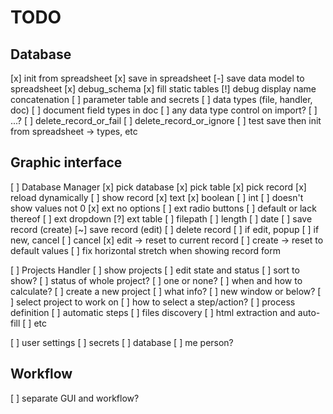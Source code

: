 # TODO

## Database

[x] init from spreadsheet
[x] save in spreadsheet
[-] save data model to spreadsheet
[x] debug_schema
[x] fill static tables
[!] debug display name concatenation
[ ] parameter table and secrets
[ ] data types (file, handler, doc)
    [ ] document field types in doc
    [ ] any data type control on import?
    [ ] ...?
[ ] delete_record_or_fail
[ ] delete_record_or_ignore
[ ] test save then init from spreadsheet -> types, etc

## Graphic interface

[ ] Database Manager
    [x] pick database
    [x] pick table
    [x] pick record
    [x] reload dynamically
    [ ] show record
        [x] text
        [x] boolean
        [ ] int
            [ ] doesn't show values not 0
        [x] ext no options
        [ ] ext radio buttons
            [ ] default or lack thereof
        [ ] ext dropdown
        [?] ext table
        [ ] filepath
        [ ] length
        [ ] date
    [ ] save record (create)
    [~] save record (edit)
    [ ] delete record
        [ ] if edit, popup
        [ ] if new, cancel
    [ ] cancel
        [x] edit -> reset to current record
        [ ] create -> reset to default values
    [ ] fix horizontal stretch when showing record form

[ ] Projects Handler
    [ ] show projects
    [ ] edit state and status
        [ ] sort to show?
        [ ] status of whole project?
            [ ] one or none?
            [ ] when and how to calculate?
    [ ] create a new project
        [ ] what info?
        [ ] new window or below?
    [ ] select project to work on
        [ ] how to select a step/action?
        [ ] process definition
    [ ] automatic steps
        [ ] files discovery
        [ ] html extraction and auto-fill
        [ ] etc 

[ ] user settings
    [ ] secrets
    [ ] database
    [ ] me person?

## Workflow

[ ] separate GUI and workflow?

